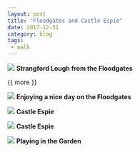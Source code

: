```yaml
---
layout: post
title: "Floodgates and Castle Espie"
date: 2017-12-31
category: blog
tags:
 - walk 
---
```


<!--start excerpt-->

![](/images/2017/2017-12-31-floodgates-and-castle-espie.jpg)
**Strangford Lough from the Floodgates**

{{ more }}

![](/images/2017/2017-12-31-floodgates-and-castle-espie-1.jpg)
**Enjoying a nice day on the Floodgates**


![](/images/2017/2017-12-31-floodgates-and-castle-espie-2.jpg)
**Castle Espie**

![](/images/2017/2017-12-31-floodgates-and-castle-espie-3.jpg)
**Castle Espie**

![](/images/2017/2017-12-31-floodgates-and-castle-espie-4.jpg)
**Playing in the Garden**

